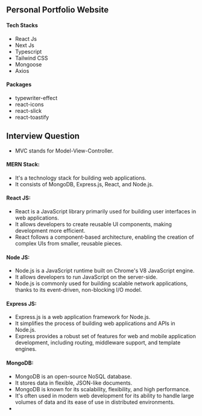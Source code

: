 ## Personal Portfolio Website

#### Tech Stacks

- React Js
- Next Js
- Typescript
- Tailwind CSS
- Mongoose
- Axios

#### Packages

- typewriter-effect
- react-icons
- react-slick
- react-toastify

## Interview Question

- MVC stands for Model-View-Controller.

#### MERN Stack:

- It's a technology stack for building web applications.
- It consists of MongoDB, Express.js, React, and Node.js.

#### React JS:

- React is a JavaScript library primarily used for building user interfaces in web applications.
- It allows developers to create reusable UI components, making development more efficient.
- React follows a component-based architecture, enabling the creation of complex UIs from smaller, reusable pieces.

#### Node JS:

- Node.js is a JavaScript runtime built on Chrome's V8 JavaScript engine.
- It allows developers to run JavaScript on the server-side.
- Node.js is commonly used for building scalable network applications, thanks to its event-driven, non-blocking I/O model.

#### Express JS:

- Express.js is a web application framework for Node.js.
- It simplifies the process of building web applications and APIs in Node.js.
- Express provides a robust set of features for web and mobile application development, including routing, middleware support, and template engines.

#### MongoDB:

- MongoDB is an open-source NoSQL database.
- It stores data in flexible, JSON-like documents.
- MongoDB is known for its scalability, flexibility, and high performance.
- It's often used in modern web development for its ability to handle large volumes of data and its ease of use in distributed environments.
-
